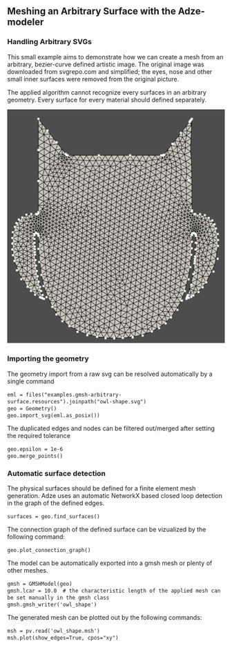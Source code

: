 ## Meshing an Arbitrary Surface with the Adze-modeler


### Handling Arbitrary SVGs

This small example aims to demonstrate how we can create a mesh from an arbitrary, bezier-curve defined artistic image.  The original image was downloaded from svgrepo.com and simplified; the eyes, nose and other small inner surfaces were removed from the original picture.

The applied algorithm cannot recognize every surfaces in an arbitrary geometry. Every surface for every material should defined separately.

![](media/meshed_owl_shape.png)



### Importing the geometry

The geometry import from a raw svg can be resolved automatically by a single command
```
eml = files("examples.gmsh-arbitrary-surface.resources").joinpath("owl-shape.svg")
geo = Geometry()
geo.import_svg(eml.as_posix())
```

The duplicated edges and nodes can be filtered out/merged after setting the required tolerance
```
geo.epsilon = 1e-6
geo.merge_points()
```

### Automatic surface detection

The physical surfaces should be defined for a finite element mesh generation. 
Adze uses an automatic NetworkX based closed loop detection in the graph of the defined edges. 

```
surfaces = geo.find_surfaces()
```

The connection graph of the defined surface can be vizualized by the following command: 

```
geo.plot_connection_graph()
```

The model can be automatically exported into a gmsh mesh or plenty of other meshes.

```
gmsh = GMSHModel(geo)
gmsh.lcar = 10.0  # the characteristic length of the applied mesh can be set manually in the gmsh class
gmsh.gmsh_writer('owl_shape')
```

The generated mesh can be plotted out by the following commands:

```
msh = pv.read('owl_shape.msh')
msh.plot(show_edges=True, cpos="xy")
```
